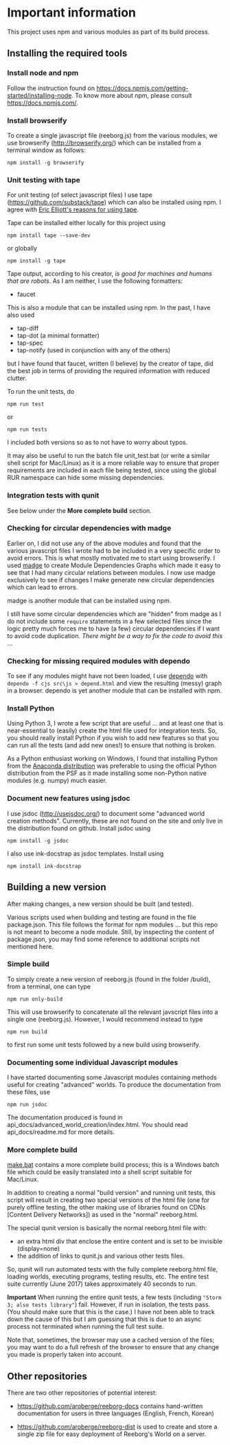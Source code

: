# Important information

This project uses npm and various modules as part of its build process.

## Installing the required tools

### Install node and npm

Follow the instruction found on https://docs.npmjs.com/getting-started/installing-node.
To know more about npm, please consult https://docs.npmjs.com/.

### Install browserify

To create a single javascript file (reeborg.js) from the various modules,
we use browserify (http://browserify.org/) which can be installed from
a terminal window as follows:

    npm install -g browserify

### Unit testing with tape

For unit testing (of select javascript files) I use tape
(https://github.com/substack/tape) which can also be installed using npm.
I agree with [Eric Elliott's reasons for using tape](https://medium.com/javascript-scene/why-i-use-tape-instead-of-mocha-so-should-you-6aa105d8eaf4#.5sqscrl18).

Tape can be installed either locally for this project using

    npm install tape --save-dev

or globally

    npm install -g tape

Tape output, according to his creator,
_is good for machines and humans that are robots_. As I am neither,
I use the following formatters:

* faucet


This is also a module that can be installed using npm.
In the past, I have also used

* tap-diff
* tap-dot  (a minimal formatter)
* tap-spec
* tap-notify (used in conjunction with any of the others)

but I have found that faucet, written (I believe) by the creator of tape,
did the best job in terms of providing the required information with
reduced clutter.

To run the unit tests, do

    npm run test

or

    npm run tests

I included both versions so as to not have to worry about typos.

It may also be useful to run the batch file unit_test.bat  (or write a similar shell
script for Mac/Linux) as it is a more reliable way to ensure that
proper requirements are included in each file being tested, since using
the global RUR namespace can hide some missing dependencies.

### Integration tests with qunit

See below under the **More complete build** section.

### Checking for circular dependencies with madge

Earlier on, I did not use any of the above modules and found that
the various javascript files I wrote had to be included in a very specific
order to avoid errors. This is what mostly motivated me to start
using browserify. I used [madge](https://github.com/pahen/madge)
to create Module Dependencies Graphs which made it easy to see that
I had many circular relations between modules.  I now use madge
exclusively to see if changes I make generate new circular dependencies which
can lead to errors.

madge is another module that can be installed using npm.

I still have some circular dependencies which are "hidden" from madge as
I do not include some `require` statements in a few selected files since the
logic pretty much forces me to have (a few) circular dependencies if I
want to avoid code duplication. _There might be a way to fix the code to
avoid this_ ...

### Checking for missing required modules with dependo

To see if any modules might have not been loaded,
I use [dependo](https://www.npmjs.com/package/dependo) with
`dependo -f cjs src\js > depend.html` and view the resulting (messy) graph
in a browser. dependo is yet another module that can be installed with npm.

### Install Python

Using Python 3, I wrote a few script that are useful ... and at least one
that is near-essential to (easily) create the html file used for
integration tests.  So, you should really install Python if you wish to
add new features so that you can run all the tests (and add new ones!)
to ensure that nothing is broken.

As a Python enthusiast working on Windows,
I found that installing Python from the
[Anaconda distribution](https://www.continuum.io/downloads) was preferable
to using the official Python distribution from the PSF as it made
installing some non-Python native modules (e.g. numpy) much easier.

### Document new features using jsdoc

I use jsdoc (http://usejsdoc.org/)
to document some "advanced world creation methods".
Currently, these are not found on the site and only live in the
distribution found on github. Install jsdoc using

    npm install -g jsdoc

I also use ink-docstrap as jsdoc templates. Install using

    npm install ink-docstrap


## Building a new version

After making changes, a new version should be built (and tested).

Various scripts used when building and testing are found in the
file package.json.  This file follows the format for npm modules ... but
this repo is not meant to become a node module.  Still, by inspecting
the content of package.json, you may find some reference to additional
scripts not mentioned here.

### Simple build

To simply create a new version of reeborg.js (found in the folder /build),
from a terminal, one can type

    npm run only-build

This will use browserify to concatenate all the relevant javscript files
into a single one (reeborg.js). However, I would recommend instead to type

    npm run build

to first run some unit tests followed by a new build using browserify.


### Documenting some individual Javascript modules

I have started documenting some Javascript modules containing
methods useful for creating "advanced" worlds. To produce the documentation
from these files, use

    npm run jsdoc

The documentation produced is found in api_docs/advanced_world_creation/index.html.
You should read api_docs/readme.md for more details.

### More complete build

[make.bat](https://github.com/aroberge/reeborg/blob/master/make.bat)
contains a more complete build process; this is a Windows batch file which
could be easily translated into a shell script suitable for Mac/Linux.

In addition to creating a normal "build version" and running unit tests,
this script will result in creating two special versions of the html file
(one for purely offline testing, the other making use of libraries found
on CDNs [Content Delivery Networks]) as used in the "normal" reeborg.html.

The special qunit version is basically the normal reeborg.html file with:

* an extra html div that enclose the entire content and is set to be
  invisible (display=none)
* the addition of links to qunit.js and various other tests files.

So, qunit will run automated tests with the fully complete reeborg.html file,
loading worlds, executing programs, testing results, etc.  The entire test suite
currently (June 2017) takes approximately 40 seconds to run.

**Important** When running the entire qunit tests, a few tests
(including `"Storm 3; also tests library"`) fail.
However, if run in isolation, the tests pass. (You should make sure that this
is the case.)
I have not been able to track down the cause of this but I am guessing that this
is due to an async process not terminated when running the full test suite.

Note that, sometimes, the browser may use a cached version of the files;
you may want to do a full refresh of the browser to ensure that any change you
made is properly taken into account.

## Other repositories

There are two other repositories of potential interest:

* https://github.com/aroberge/reeborg-docs contains hand-written documentation
  for users in three languages (English, French, Korean)

* https://github.com/aroberge/reeborg-dist is used to create and store a single zip file
  for easy deployment of Reeborg's World on a server.
